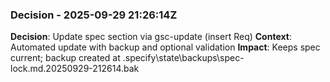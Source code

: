 ### Decision - 2025-09-29 21:26:14Z
**Decision**: Update spec section via gsc-update (insert Req)
**Context**: Automated update with backup and optional validation
**Impact**: Keeps spec current; backup created at .specify\state\backups\spec-lock.md.20250929-212614.bak
